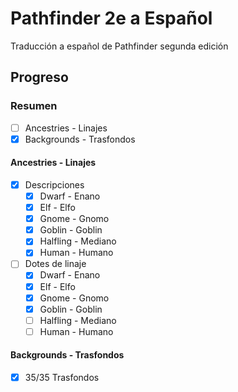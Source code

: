 # Pathfinder 2e a Español
Traducción a español de Pathfinder segunda edición
## Progreso
### Resumen
- [ ] Ancestries - Linajes
- [x] Backgrounds - Trasfondos
#### Ancestries - Linajes
- [x] Descripciones
  - [x] Dwarf - Enano
  - [x] Elf - Elfo
  - [x] Gnome - Gnomo
  - [x] Goblin - Goblin
  - [x] Halfling - Mediano
  - [x] Human - Humano
- [ ] Dotes de linaje
  - [x] Dwarf - Enano
  - [x] Elf - Elfo
  - [x] Gnome - Gnomo
  - [x] Goblin - Goblin
  - [ ] Halfling - Mediano
  - [ ] Human - Humano 
#### Backgrounds - Trasfondos
- [x] 35/35 Trasfondos
